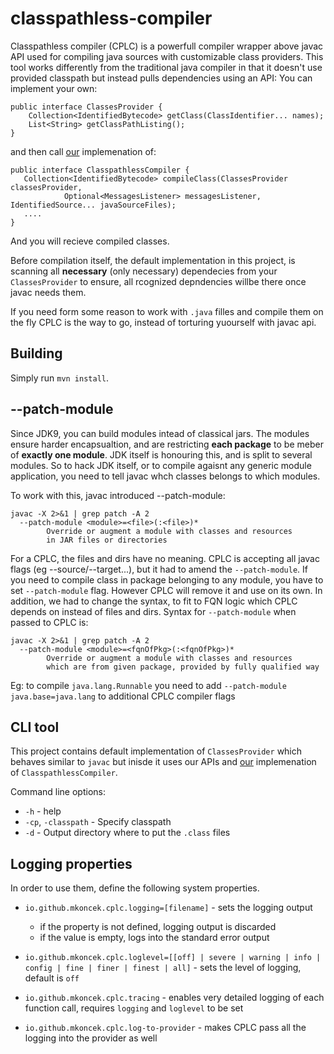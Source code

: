 # classpathless-compiler

Classpathless compiler (CPLC) is a powerfull compiler wrapper above javac API used for compiling java
sources with customizable class providers. This tool works differently from the traditional java compiler
in that it doesn't use provided classpath but instead pulls dependencies using an API:
You can implement your own:
```
public interface ClassesProvider {
    Collection<IdentifiedBytecode> getClass(ClassIdentifier... names);
    List<String> getClassPathListing();
}
```
and then call [our](https://github.com/mkoncek/classpathless-compiler/blob/master/impl/src/main/java/io/github/mkoncek/classpathless/impl/CompilerJavac.java) implemenation of:
```
public interface ClasspathlessCompiler {
   Collection<IdentifiedBytecode> compileClass(ClassesProvider classesProvider,
            Optional<MessagesListener> messagesListener, IdentifiedSource... javaSourceFiles);
   ....
}
```
And you will recieve compiled classes.

Before compilation itself, the default implementation in this project, is scanning all **necessary** (only necessary) dependecies from your
`ClassesProvider` to ensure, all rcognized depndencies willbe there once javac needs them.

If you need form some reason to work with `.java` filles and compile them on the fly CPLC is the way to go, instead of torturing yuourself with javac api.

## Building

Simply run `mvn install`.

## --patch-module

Since JDK9, you can build modules intead of classical jars. The modules ensure harder encapsualtion, and are restricting **each package** to be meber of **exactly one module**.
JDK itself is honouring this, and is split to several modules. So to hack JDK itself, or to compile agaisnt any generic module application, you need to tell javac whch classes belongs to which modules.

To work with this, javac introduced --patch-module:
```
javac -X 2>&1 | grep patch -A 2
  --patch-module <module>=<file>(:<file>)*
        Override or augment a module with classes and resources
        in JAR files or directories
```
For a CPLC, the files and dirs have no meaning. CPLC is accepting all javac flags (eg --source/--target...), but it had to amend the `--patch-module`.
If you need to compile class in package belonging to any module, you have to set `--patch-module` flag. However CPLC will remove it and use on its own.
In addition, we had to change the syntax, to fit to FQN logic which CPLC depends on instead of files and dirs. Syntax for `--patch-module` when passed to CPLC is:

```
javac -X 2>&1 | grep patch -A 2
  --patch-module <module>=<fqnOfPkg>(:<fqnOfPkg>)*
        Override or augment a module with classes and resources
        which are from given package, provided by fully qualified way
```
Eg: to compile `java.lang.Runnable` you need to add `--patch-module java.base=java.lang` to additional CPLC compiler flags
## CLI tool

This project contains default implementation of `ClassesProvider` which behaves similar to `javac` but inisde it uses our APIs and [our](https://github.com/mkoncek/classpathless-compiler/blob/master/impl/src/main/java/io/github/mkoncek/classpathless/impl/CompilerJavac.java) implemenation of `ClasspathlessCompiler`.

Command line options:

* `-h` - help
* `-cp`, `-classpath` - Specify classpath
* `-d` - Output directory where to put the `.class` files

## Logging properties

In order to use them, define the following system properties.

* `io.github.mkoncek.cplc.logging=[filename]` - sets the logging output
  * if the property is not defined, logging output is discarded
  * if the value is empty, logs into the standard error output

* `io.github.mkoncek.cplc.loglevel=[[off] | severe | warning | info | config | fine | finer | finest | all]` -
sets the level of logging, default is `off`

* `io.github.mkoncek.cplc.tracing` - enables very detailed logging of each
function call, requires `logging` and `loglevel` to be set

* `io.github.mkoncek.cplc.log-to-provider` - makes CPLC pass all the logging
into the provider as well
